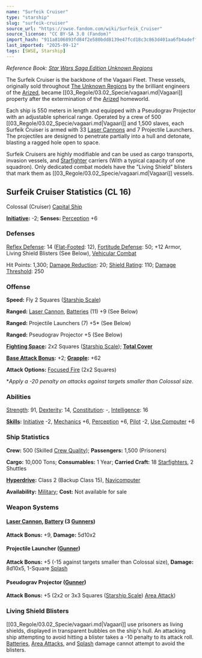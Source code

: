 ```yaml
---
name: "Surfeik Cruiser"
type: "starship"
slug: "surfeik-cruiser"
source_url: "https://swse.fandom.com/wiki/Surfeik_Cruiser"
source_license: "CC BY-SA 3.0 (Fandom)"
import_hash: "911a8106893fd84f2e580bdd8139e47fcd18c3c863d401aa6fb4adeffc34bfe1"
last_imported: "2025-09-12"
tags: [SWSE, Starship]
---
```

*Reference Book: [Star Wars Saga Edition Unknown Regions](https://swse.fandom.com/wiki/Star_Wars_Saga_Edition_Unknown_Regions)*

The Surfeik Cruiser is the backbone of the Vagaari Fleet. These vessels, originally sold throughout [The Unknown Regions](https://swse.fandom.com/wiki/The_Unknown_Regions) by the brilliant engineers of the [Arized](https://swse.fandom.com/wiki/Arized), became [[03_Regole/03.02_Specie/vagaari.md|Vagaari]] property after the extermination of the [Arized](https://swse.fandom.com/wiki/Arized) homeworld.

Each ship is 550 meters in length and equipped with a Pseudograv Projector with an adjustable spherical range. Operated by a crew of 500 [[03_Regole/03.02_Specie/vagaari.md|Vagaari]] and 1,500 slaves, each Surfeik Cruiser is armed with 33 [Laser Cannons](https://swse.fandom.com/wiki/Laser_Cannons) and 7 Projectile Launchers. The projectiles are designed to penetrate partially into a hull and detonate, blasting a ragged hole open to space.

Surfeik Cruisers are highly modifiable and can be used as cargo transports, invasion vessels, and [Starfighter](https://swse.fandom.com/wiki/Starfighter) carriers (With a typical capacity of one squadron). Only dedicated combat models have the "Living Shield" blisters that mark them as [[03_Regole/03.02_Specie/vagaari.md|Vagaari]] vessels.
## Surfeik Cruiser Statistics (CL 16)
Colossal (Cruiser) [Capital Ship](https://swse.fandom.com/wiki/Capital_Ship)

**[Initiative](https://swse.fandom.com/wiki/Initiative):** -2; **Senses:** [Perception](https://swse.fandom.com/wiki/Perception) +6
### Defenses
[Reflex Defense](https://swse.fandom.com/wiki/Reflex_Defense_(Vehicles)): 14 ([Flat-Footed](https://swse.fandom.com/wiki/Flat-Footed): 12), [Fortitude Defense](https://swse.fandom.com/wiki/Fortitude_Defense_(Vehicles)): 50; +12 Armor, Living Shield Blisters (See Below), [Vehicular Combat](https://swse.fandom.com/wiki/Vehicular_Combat)

Hit Points: 1,300; [Damage Reduction](https://swse.fandom.com/wiki/Damage_Reduction): 20; [Shield Rating](https://swse.fandom.com/wiki/Shield_Rating): 110; [Damage Threshold](https://swse.fandom.com/wiki/Damage_Threshold_(Vehicles)): 250
### Offense
**Speed:** Fly 2 Squares ([Starship Scale](https://swse.fandom.com/wiki/Starship_Scale))

**Ranged:** [Laser Cannon](https://swse.fandom.com/wiki/Laser_Cannon), [Batteries](https://swse.fandom.com/wiki/Weapon_Batteries) (11) +9 (See Below)

**Ranged:** Projectile Launchers (7) +5* (See Below)

**Ranged:** Pseudograv Projector +5 (See Below)

**[Fighting Space](https://swse.fandom.com/wiki/Fighting_Space):** 2x2 Squares ([Starship Scale](https://swse.fandom.com/wiki/Starship_Scale)); **[Total Cover](https://swse.fandom.com/wiki/Total_Cover)**

**[Base Attack Bonus](https://swse.fandom.com/wiki/Base_Attack_Bonus):** +2; **[Grapple](https://swse.fandom.com/wiki/Grapple):** +62

**Attack Options:** [Focused Fire](https://swse.fandom.com/wiki/Focused_Fire) (2x2 Squares)

**Apply a -20 penalty on attacks against targets smaller than Colossal size.*
### Abilities
[Strength](https://swse.fandom.com/wiki/Strength): 91, [Dexterity](https://swse.fandom.com/wiki/Dexterity): 14, [Constitution](https://swse.fandom.com/wiki/Constitution): -, [Intelligence](https://swse.fandom.com/wiki/Intelligence): 16

**[Skills](https://swse.fandom.com/wiki/Skills):** [Initiative](https://swse.fandom.com/wiki/Initiative) -2, [Mechanics](https://swse.fandom.com/wiki/Mechanics) +6, [Perception](https://swse.fandom.com/wiki/Perception) +6, [Pilot](https://swse.fandom.com/wiki/Pilot) -2, [Use Computer](https://swse.fandom.com/wiki/Use_Computer) +6
### Ship Statistics
**Crew:** 500 (Skilled [Crew Quality](https://swse.fandom.com/wiki/Crew_Quality)); **Passengers:** 1,500 (Prisoners)

**Cargo:** 10,000 Tons; **Consumables:** 1 Year; **Carried Craft:** 18 [Starfighters](https://swse.fandom.com/wiki/Starfighters), 2 Shuttles

**[Hyperdrive](https://swse.fandom.com/wiki/Hyperdrive):** Class 2 (Backup Class 15), [Navicomputer](https://swse.fandom.com/wiki/Navicomputer)

**Availability:** [Military](https://swse.fandom.com/wiki/Military); **Cost:** Not available for sale
### Weapon Systems
#### **[Laser Cannon](https://swse.fandom.com/wiki/Laser_Cannon), [Battery](https://swse.fandom.com/wiki/Weapon_Batteries) (3 [Gunners](https://swse.fandom.com/wiki/Gunners))**
**Attack Bonus:** +9, **Damage:** 5d10x2
#### **Projectile Launcher ([Gunner](https://swse.fandom.com/wiki/Gunner))**
**Attack Bonus:** +5 (-15 against targets smaller than Colossal size), **Damage:** 8d10x5, 1-Square [Splash](https://swse.fandom.com/wiki/Splash)
#### **Pseudograv Projector ([Gunner](https://swse.fandom.com/wiki/Gunner))**
**Attack Bonus:** +5 (2x2 or 3x3 Squares ([Starship Scale](https://swse.fandom.com/wiki/Starship_Scale)) [Area Attack](https://swse.fandom.com/wiki/Area_Attack))
### Living Shield Blisters
[[03_Regole/03.02_Specie/vagaari.md|Vagaari]] use prisoners as living shields, displayed in transparent bubbles on the ship's hull. An attacking ship attempting to avoid hitting a blister takes a -10 penalty to its attack roll. [Batteries](https://swse.fandom.com/wiki/Batteries), [Area Attacks](https://swse.fandom.com/wiki/Area_Attacks_(Vehicle_Combat)), and [Splash](https://swse.fandom.com/wiki/Splash) damage cannot attempt to avoid the blisters.